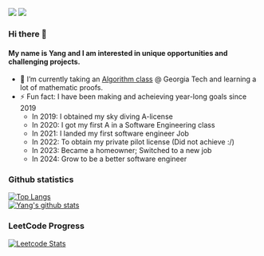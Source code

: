 [![](https://img.shields.io/badge/LinkedIn-YangZhou-blue?logo=Linkedin&logoColor=blue&labelColor=black)](https://www.linkedin.com/in/yang--zhou/)
[![](https://img.shields.io/badge/Gmail-yzhou3991@gmail.com-red?logo=Gmail&logoColor=Red&labelColor=black)](mailto:yzhou3991@gmail.com)

### Hi there 👋
#### My name is Yang and I am interested in unique opportunities and challenging projects. 
- 🌱 I’m currently taking an [Algorithm class](https://omscs.gatech.edu/cs-6515-intro-graduate-algorithms) @ Georgia Tech and learning a lot of mathematic proofs.
- ⚡ Fun fact: I have been making and acheieving year-long goals since 2019
  - In 2019: I obtained my sky diving A-license
  - In 2020: I got my first A in a Software Engineering class
  - In 2021: I landed my first software engineer Job
  - In 2022: To obtain my private pilot license (Did not achieve :/)
  - In 2023: Became a homeowner; Switched to a new job
  - In 2024: Grow to be a better software engineer 

### Github statistics
[![Top Langs](https://github-readme-stats.vercel.app/api/top-langs/?username=YangZhou0&theme=tokyonight&layout=compact&card_width=445)](https://github.com/YangZhou0)<br/>
[![Yang's github stats](https://github-readme-stats.vercel.app/api?username=YangZhou0&show_icons=true&theme=tokyonight&count_private=true)](https://github.com/YangZhou0)

### LeetCode Progress
[![Leetcode Stats](https://leetcard.jacoblin.cool/YangZhou0?theme=dark)](https://leetcode.com/YangZhou0)

